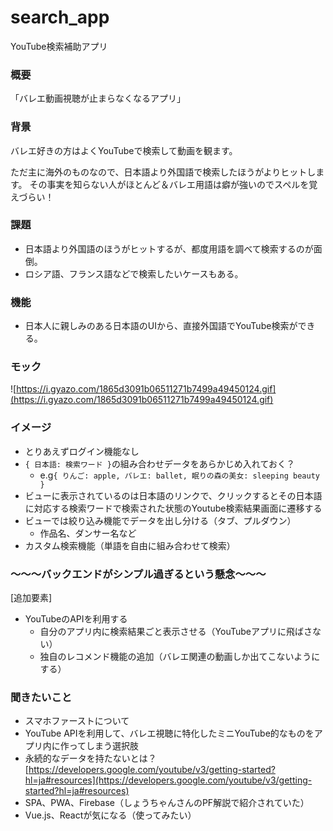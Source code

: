 # search_app
YouTube検索補助アプリ

### 概要

「バレエ動画視聴が止まらなくなるアプリ」

### 背景

バレエ好きの方はよくYouTubeで検索して動画を観ます。

ただ主に海外のものなので、日本語より外国語で検索したほうがよりヒットします。
その事実を知らない人がほとんど＆バレエ用語は癖が強いのでスペルを覚えづらい！

### 課題

- 日本語より外国語のほうがヒットするが、都度用語を調べて検索するのが面倒。
- ロシア語、フランス語などで検索したいケースもある。

### 機能

- 日本人に親しみのある日本語のUIから、直接外国語でYouTube検索ができる。

### 

### モック

![https://i.gyazo.com/1865d3091b06511271b7499a49450124.gif](https://i.gyazo.com/1865d3091b06511271b7499a49450124.gif)

### イメージ

- とりあえずログイン機能なし
- `{ 日本語: 検索ワード }`の組み合わせデータをあらかじめ入れておく？
    - e.g`{ りんご: apple, バレエ: ballet, 眠りの森の美女: sleeping beauty }`
- ビューに表示されているのは日本語のリンクで、クリックするとその日本語に対応する検索ワードで検索された状態のYoutube検索結果画面に遷移する
- ビューでは絞り込み機能でデータを出し分ける（タブ、プルダウン）
    - 作品名、ダンサー名など
- カスタム検索機能（単語を自由に組み合わせて検索）

### 〜〜〜バックエンドがシンプル過ぎるという懸念〜〜〜
[追加要素]
- YouTubeのAPIを利用する
    - 自分のアプリ内に検索結果ごと表示させる（YouTubeアプリに飛ばさない）
    - 独自のレコメンド機能の追加（バレエ関連の動画しか出てこないようにする）

### 聞きたいこと

- スマホファーストについて
- YouTube APIを利用して、バレエ視聴に特化したミニYouTube的なものをアプリ内に作ってしまう選択肢
- 永続的なデータを持たないとは？ [https://developers.google.com/youtube/v3/getting-started?hl=ja#resources](https://developers.google.com/youtube/v3/getting-started?hl=ja#resources)
- SPA、PWA、Firebase（しょうちゃんさんのPF解説で紹介されていた）
- Vue.js、Reactが気になる（使ってみたい）
